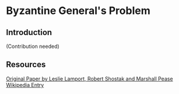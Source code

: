 # Byzantine General's Problem
## Introduction
(Contribution needed)

## Resources
[Original Paper by Leslie Lamport, Robert Shostak and Marshall Pease](https://web.archive.org/web/20170205142845/http://lamport.azurewebsites.net/pubs/byz.pdf)
[Wikipedia Entry](https://en.wikipedia.org/wiki/Byzantine_fault_tolerance)
